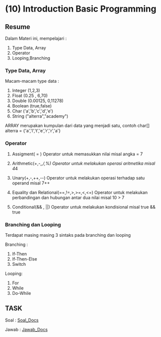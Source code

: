 # (10) Introduction Basic Programming

## Resume 

Dalam Materi ini, mempelajari :
1. Type Data, Array
2. Operator
3. Looping,Branching

### Type Data, Array
Macam-macam type data :
1. Integer (1,2,3)
2. Float (0.25 , 6,70)
3. Double (0.00125, 0,11278)
4. Boolean (true,false)
5. Char ('a','b','c','d','e')
6. String ("alterra","academy")

ARRAY merupakan kumpulan dari data yang menjadi satu, contoh char[] alterra = {'a','l','t','e','r','r','a'}




### Operator
1. Assigment( = )
Operator untuk memasukkan nilai misal angka = 7

2. Arithmetic(+,-,*,/,%)
Operator untuk melakukan operasi aritmetika misal 4*4

3. Unary(+,-,++,--)
Operator untuk melakukan operasi terhadap satu operand misal 7++

4. Equality dan Relational(==,!=,>,>=,<,<=)
Operator untuk melakukan perbandingan dan hubungan antar dua nilai misal 10 > 7

5. Conditional(&& , ||)
Operator untuk melakukan kondisional misal true && true
 
### Branching dan Looping
Terdapat masing masing 3 sintaks pada branching dan looping

Branching :
1. If-Then
2. If-Then-Else
3. Switch

Looping:
1. For
2. While
3. Do-While

## TASK

Soal : [Soal_Docs](https://docs.google.com/document/d/1NgiKxN6fRVZv7-0rm_oF_Gn010fYDF6Ix5LDY5ru0_A/edit)

Jawab : [Jawab_Docs](https://docs.google.com/document/d/14gGQuCxXOkzZ7Ak_2YDkvO2UsRKx-JkvhyukZvGQklk/edit?usp=sharing)
